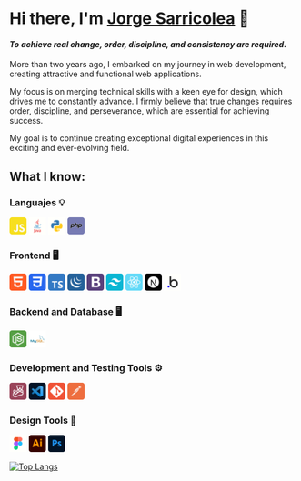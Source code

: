 # Hi there, I'm [Jorge Sarricolea](https://jorgesarricolea.com) 👋

#### _To achieve real change, order, discipline, and consistency are required._

More than two years ago, I embarked on my journey in web development, creating attractive and functional web applications.

My focus is on merging technical skills with a keen eye for design, which drives me to constantly advance. I firmly believe that true changes requires order, discipline, and perseverance, which are essential for achieving success.

My goal is to continue creating exceptional digital experiences in this exciting and ever-evolving field.

## What I know:

### Languajes 💡

[<img src="assets/javascript.png" alt="js logo" width="30">](https://developer.mozilla.org/en-US/docs/Web/JavaScript)
[<img src="assets/java.png" alt="ts logo" width="30">](https://www.java.com/es/)
[<img src="assets/python.png" alt="python logo" width="30">](https://www.python.org/)
[<img src="assets/php.png" alt="ts logo" width="30">](https://www.php.net/docs.php)

### Frontend 🖥️

[<img src="assets/html.png" alt="html logo" width="30">](https://devdocs.io/html/)
[<img src="assets/css.png" alt="css logo" width="30">](https://devdocs.io/css/)
[<img src="assets/typescript.png" alt="typescript logo" width="30">](https://www.typescriptlang.org/docs/)
[<img src="assets/jquery.png" alt="jquery logo" width="30">](https://api.jquery.com)
[<img src="assets/boostrap.png" alt="boostrap logo" width="30">](https://getbootstrap.com/docs/5.3/getting-started/introduction/)
[<img src="assets/tailwindcss.png" alt="tailwindcss logo" width="30">](https://tailwindcss.com/docs/installation)
[<img src="assets/react.png" alt="react logo" width="30">](https://es.reactjs.org/docs/getting-started.html)
[<img src="assets/nextjs.png" alt="nextjs logo" width="30">](https://nextjs.org/docs)
[<img src="assets/bubbleio.png" alt="bl logo" width="30">](https://manual.bubble.io) 

### Backend and Database 🖥️

[<img src="assets/nodejs.png" alt="nodejs logo" width="30">](https://devdocs.io/node/)
[<img src="assets/mysql.png" alt="ts logo" width="30">](https://dev.mysql.com/doc/)

### Development and Testing Tools ⚙️

[<img src="assets/jest.png" alt="jest logo" width="30">](https://jestjs.io/docs/getting-started)
[<img src="assets/vscode.png" alt="vscode logo" width="30">](https://code.visualstudio.com/docs)
[<img src="assets/git.png" alt="git logo" width="30">](https://git-scm.com/doc)
[<img src="assets/postman.png" alt="postman logo" width="30">](https://www.postman.com/api-documentation-tool/)

### Design Tools 🎨

[<img src="assets/figma.png" alt="figma logo" width="30">](https://www.figma.com/best-practices/guide-to-developer-handoff/components-styles-and-documentation/)
[<img src="assets/illustrator.png" alt="illustrator logo" width="30">](https://www.adobe.com/mx/products/illustrator/campaign/pricing.html?gclid=Cj0KCQjwla-hBhD7ARIsAM9tQKsX11p67rnk2_kAbfcpU9W1qAG-lYSYNhHfyAszxEHitQ1y0omBMCoaAqumEALw_wcB&sdid=KQPQL&mv=search&ef_id=Cj0KCQjwla-hBhD7ARIsAM9tQKsX11p67rnk2_kAbfcpU9W1qAG-lYSYNhHfyAszxEHitQ1y0omBMCoaAqumEALw_wcB:G:s&s_kwcid=AL!3085!3!442303209264!e!!g!!illustrator!188198382!10039621902)
[<img src="assets/photoshop.png" alt="photoshop logo" width="30">](https://www.adobe.com/mx/products/photoshop.html)


[![Top Langs](https://github-readme-stats.vercel.app/api/top-langs/?username=JorgeSarricolea)](https://github.com/JorgeSarricolea/github-readme-stats)
